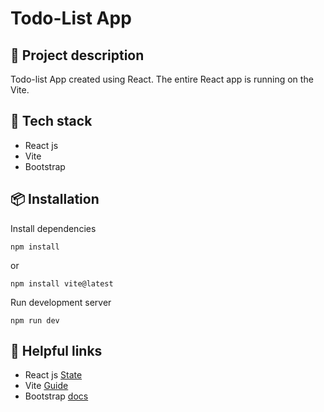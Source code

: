 # Todo-List App

## 📄 Project description

Todo-list App created using React. The entire React app is running on the Vite.



## 🚀 Tech stack

- React js
- Vite
- Bootstrap


## 📦 Installation


Install dependencies
```
npm install
```
or
```
npm install vite@latest
```
Run development server
```
npm run dev
```

## 📌 Helpful links

- React js [State](https://react.dev/learn/state-a-components-memory) 
- Vite [Guide](https://vitejs.dev/guide/) 
- Bootstrap [docs](https://getbootstrap.com/docs/5.3/getting-started/introduction/)
